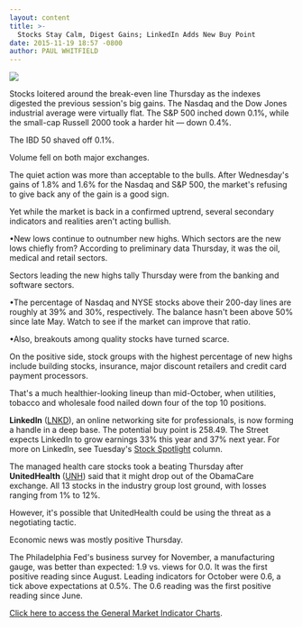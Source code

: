 ```yaml
---
layout: content
title: >-
  Stocks Stay Calm, Digest Gains; LinkedIn Adds New Buy Point
date: 2015-11-19 18:57 -0800
author: PAUL WHITFIELD
---
```






![](https://www.investors.com/wp-content/uploads/ibd-migrated-images/MPv_151120_153012052_68813.png)









  

Stocks loitered around the break-even line Thursday as the indexes digested the previous session's big gains. The Nasdaq and the Dow Jones industrial average were virtually flat. The S&P 500 inched down 0.1%, while the small-cap Russell 2000 took a harder hit — down 0.4%.

  

The IBD 50 shaved off 0.1%.

  

Volume fell on both major exchanges.

  

The quiet action was more than acceptable to the bulls. After Wednesday's gains of 1.8% and 1.6% for the Nasdaq and S&P 500, the market's refusing to give back any of the gain is a good sign.

  

Yet while the market is back in a confirmed uptrend, several secondary indicators and realities aren't acting bullish.

  

•New lows continue to outnumber new highs. Which sectors are the new lows chiefly from? According to preliminary data Thursday, it was the oil, medical and retail sectors.

  

Sectors leading the new highs tally Thursday were from the banking and software sectors.

  

•The percentage of Nasdaq and NYSE stocks above their 200-day lines are roughly at 39% and 30%, respectively. The balance hasn't been above 50% since late May. Watch to see if the market can improve that ratio.

  

•Also, breakouts among quality stocks have turned scarce.

  

On the positive side, stock groups with the highest percentage of new highs include building stocks, insurance, major discount retailers and credit card payment processors.

  

That's a much healthier-looking lineup than mid-October, when utilities, tobacco and wholesale food nailed down four of the top 10 positions.

  

**LinkedIn** ([LNKD](https://research.investors.com/quote.aspx?symbol=LNKD)), an online networking site for professionals, is now forming a handle in a deep base. The potential buy point is 258.49. The Street expects LinkedIn to grow earnings 33% this year and 37% next year. For more on LinkedIn, see Tuesday's [Stock Spotlight](http://news.investors.com/investing-stock-spotlight/111615-780995-linkedin-buy-or-sell.htm) column.

  

The managed health care stocks took a beating Thursday after **UnitedHealth** ([UNH](https://research.investors.com/quote.aspx?symbol=UNH)) said that it might drop out of the ObamaCare exchange. All 13 stocks in the industry group lost ground, with losses ranging from 1% to 12%.

  

However, it's possible that UnitedHealth could be using the threat as a negotiating tactic.

  

Economic news was mostly positive Thursday.

  

The Philadelphia Fed's business survey for November, a manufacturing gauge, was better than expected: 1.9 vs. views for 0.0. It was the first positive reading since August. Leading indicators for October were 0.6, a tick above expectations at 0.5%. The 0.6 reading was the first positive reading since June.

  

[Click here to access the General Market Indicator Charts](https://www.investors.com/pdf/GMI_112015.pdf).




